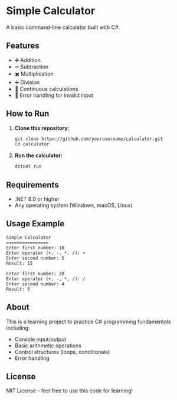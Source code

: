 # Simple Calculator

A basic command-line calculator built with C#.

## Features

- ➕ Addition
- ➖ Subtraction  
- ✖️ Multiplication
- ➗ Division
- 🔄 Continuous calculations
- 🚫 Error handling for invalid input

## How to Run

1. **Clone this repository:**
   ```bash
   git clone https://github.com/yourusername/calculator.git
   cd calculator
   ```

2. **Run the calculator:**
   ```bash
   dotnet run
   ```

## Requirements

- .NET 8.0 or higher
- Any operating system (Windows, macOS, Linux)

## Usage Example

```
Simple Calculator
================
Enter first number: 10
Enter operator (+, -, *, /): +
Enter second number: 5
Result: 15

Enter first number: 20
Enter operator (+, -, *, /): /
Enter second number: 4
Result: 5
```

## About

This is a learning project to practice C# programming fundamentals including:
- Console input/output
- Basic arithmetic operations
- Control structures (loops, conditionals)
- Error handling

## License

MIT License - feel free to use this code for learning!
                          
